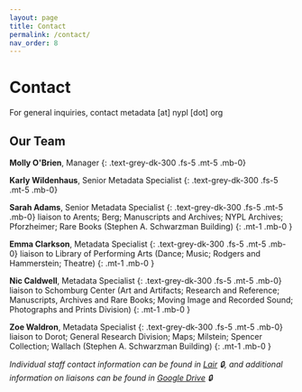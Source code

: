 ```yaml
---
layout: page
title: Contact
permalink: /contact/
nav_order: 8
---
```


# Contact
For general inquiries, contact metadata [at] nypl [dot] org

## Our Team

**Molly O'Brien**, Manager
{: .text-grey-dk-300 .fs-5 .mt-5 .mb-0}

**Karly Wildenhaus**, Senior Metadata Specialist
{: .text-grey-dk-300 .fs-5 .mt-5 .mb-0}

**Sarah Adams**, Senior Metadata Specialist
{: .text-grey-dk-300 .fs-5 .mt-5 .mb-0}
liaison to Arents; Berg; Manuscripts and Archives; NYPL Archives; Pforzheimer; Rare Books (Stephen A. Schwarzman Building)
{: .mt-1 .mb-0 }

**Emma Clarkson**, Metadata Specialist
{: .text-grey-dk-300 .fs-5 .mt-5 .mb-0}
liaison to Library of Performing Arts (Dance; Music; Rodgers and Hammerstein; Theatre)
{: .mt-1 .mb-0 }

**Nic Caldwell**, Metadata Specialist
{: .text-grey-dk-300 .fs-5 .mt-5 .mb-0}
liaison to Schomburg Center (Art and Artifacts; Research and Reference; Manuscripts, Archives and Rare Books; Moving Image and Recorded Sound; Photographs and Prints Division)
{: .mt-1 .mb-0 }

**Zoe Waldron**, Metadata Specialist
{: .text-grey-dk-300 .fs-5 .mt-5 .mb-0}
liaison to Dorot; General Research Division; Maps; Milstein; Spencer Collection; Wallach (Stephen A. Schwarzman Building)
{: .mt-1 .mb-0 }

_Individual staff contact information can be found in [Lair](https://lair.nypl.org/-/departments/library-sites-and-services/research-libraries/metadata-services-unit) 🔒, and additional information on liaisons can be found in [Google Drive](https://docs.google.com/spreadsheets/d/1P-YDJigon640fTCLP4Ig4-zmzqrX88v5M24ShuxFNVY/edit) 🔒_
